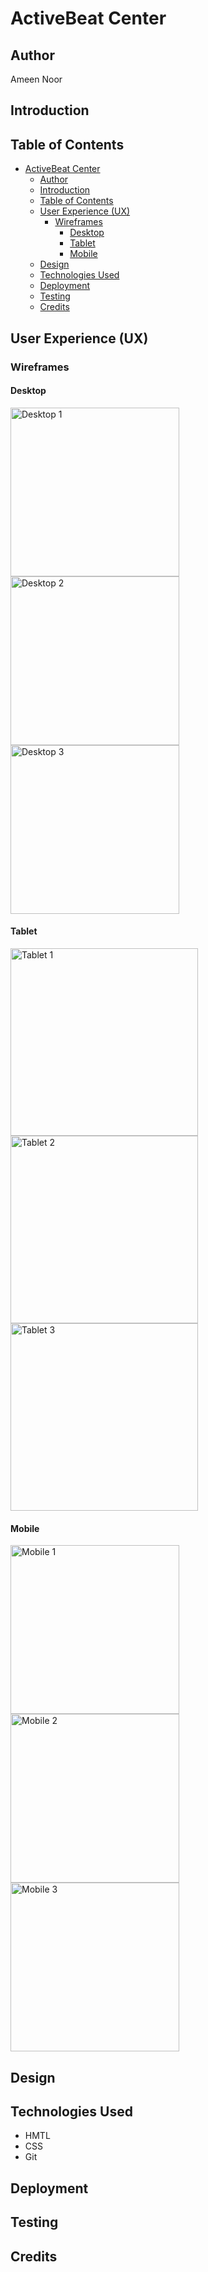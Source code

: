 # ActiveBeat Center

## Author

Ameen Noor

## Introduction

## Table of Contents

- [ActiveBeat Center](#activebeat-center)
  - [Author](#author)
  - [Introduction](#introduction)
  - [Table of Contents](#table-of-contents)
  - [User Experience (UX)](#user-experience-ux)
    - [Wireframes](#wireframes)
      - [Desktop](#desktop)
      - [Tablet](#tablet)
      - [Mobile](#mobile)
  - [Design](#design)
  - [Technologies Used](#technologies-used)
  - [Deployment](#deployment)
  - [Testing](#testing)
  - [Credits](#credits)

## User Experience (UX)

### Wireframes

#### Desktop

<img src="https://github.com/AmeenNoor/activeLife-center/blob/main/assets/wireframes/HomePage.png" alt="Desktop 1" width="270px" height="270px"> <img src="https://github.com/AmeenNoor/activeLife-center/blob/main/assets/wireframes/ClassesPage.png" alt="Desktop 2" width="270px" height="270px"> <img src="https://github.com/AmeenNoor/activeLife-center/blob/main/assets/wireframes/ContactUsPage.png" alt="Desktop 3" width="270px" height="270px">

#### Tablet

<img src="https://github.com/AmeenNoor/activeLife-center/blob/main/assets/wireframes/TabletPage1.png" alt="Tablet 1" width="300"> <img src="https://github.com/AmeenNoor/activeLife-center/blob/main/assets/wireframes/TabletPage1.png" alt="Tablet 2" width="300"> <img src="https://github.com/AmeenNoor/activeLife-center/blob/main/assets/wireframes/TabletPage1.png" alt="Tablet 3" width="300">

#### Mobile

<img src="https://github.com/AmeenNoor/activeLife-center/blob/main/assets/wireframes/MobilePhonePage1.png" alt="Mobile 1" width="270px" height="270px"> <img src="https://github.com/AmeenNoor/activeLife-center/blob/main/assets/wireframes/MobilePhonePage1.png" alt="Mobile 2" width="270px" height="270px"> <img src="https://github.com/AmeenNoor/activeLife-center/blob/main/assets/wireframes/MobilePhonePage1.png" alt="Mobile 3" width="270px" height="270px">

## Design

## Technologies Used

- HMTL
- CSS
- Git

## Deployment

## Testing

## Credits
